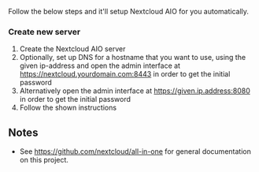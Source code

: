 
Follow the below steps and it'll setup Nextcloud AIO for you automatically.

### Create new server

1. Create the Nextcloud AIO server 
1. Optionally, set up DNS for a hostname that you want to use, using the given ip-address and open the admin interface at https://nextcloud.yourdomain.com:8443 in order to get the initial password
1. Alternatively open the admin interface at https://given.ip.address:8080 in order to get the initial password
1. Follow the shown instructions

## Notes

* See https://github.com/nextcloud/all-in-one for general documentation on this project.
